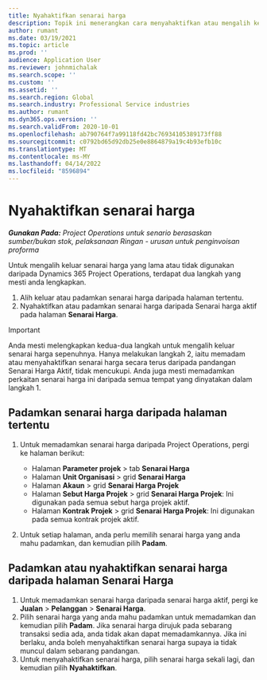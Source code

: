 ```yaml
---
title: Nyahaktifkan senarai harga
description: Topik ini menerangkan cara menyahaktifkan atau mengalih keluar senarai harga yang tidak digunakan atau lama.
author: rumant
ms.date: 03/19/2021
ms.topic: article
ms.prod: ''
audience: Application User
ms.reviewer: johnmichalak
ms.search.scope: ''
ms.custom: ''
ms.assetid: ''
ms.search.region: Global
ms.search.industry: Professional Service industries
ms.author: rumant
ms.dyn365.ops.version: ''
ms.search.validFrom: 2020-10-01
ms.openlocfilehash: ab790764f7a99118fd42bc76934105389173ff88
ms.sourcegitcommit: c0792bd65d92db25e0e8864879a19c4b93efb10c
ms.translationtype: MT
ms.contentlocale: ms-MY
ms.lasthandoff: 04/14/2022
ms.locfileid: "8596894"
---
```

# <a name="deactivate-price-lists"></a>Nyahaktifkan senarai harga 

_**Gunakan Pada:** Project Operations untuk senario berasaskan sumber/bukan stok, pelaksanaan Ringan - urusan untuk penginvoisan proforma_

Untuk mengalih keluar senarai harga yang lama atau tidak digunakan daripada Dynamics 365 Project Operations, terdapat dua langkah yang mesti anda lengkapkan. 

1. Alih keluar atau padamkan senarai harga daripada halaman tertentu.
2. Nyahaktifkan atau padamkan senarai harga daripada Senarai harga aktif pada halaman **Senarai Harga**.

>[!IMPORTANT]
> Anda mesti melengkapkan kedua-dua langkah untuk mengalih keluar senarai harga sepenuhnya. Hanya melakukan langkah 2, iaitu memadam atau menyahaktifkan senarai harga secara terus daripada pandangan Senarai Harga Aktif, tidak mencukupi. Anda juga mesti memadamkan perkaitan senarai harga ini daripada semua tempat yang dinyatakan dalam langkah 1.

## <a name="delete-the-price-list-from-specific-pages"></a>Padamkan senarai harga daripada halaman tertentu
1. Untuk memadamkan senarai harga daripada Project Operations, pergi ke halaman berikut:  

      - Halaman **Parameter projek** > tab **Senarai Harga**
      - Halaman **Unit Organisasi** > grid **Senarai Harga**
      - Halaman **Akaun** > grid **Senarai Harga Projek**
      - Halaman **Sebut Harga Projek** > grid **Senarai Harga Projek**: Ini digunakan pada semua sebut harga projek aktif.
      - Halaman **Kontrak Projek** > grid **Senarai Harga Projek**: Ini digunakan pada semua kontrak projek aktif.

 2. Untuk setiap halaman, anda perlu memilih senarai harga yang anda mahu padamkan, dan kemudian pilih **Padam**. 
 
## <a name="delete-or-deactivate-the-price-list-from-the-price-lists-page"></a>Padamkan atau nyahaktifkan senarai harga daripada halaman Senarai Harga
 
1. Untuk memadamkan senarai harga daripada senarai harga aktif, pergi ke **Jualan** > **Pelanggan** > **Senarai Harga**. 
2. Pilih senarai harga yang anda mahu padamkan untuk memadamkan dan kemudian pilih **Padam**. Jika senarai harga dirujuk pada sebarang transaksi sedia ada, anda tidak akan dapat memadamkannya. Jika ini berlaku, anda boleh menyahaktifkan senarai harga supaya ia tidak muncul dalam sebarang pandangan. 
3. Untuk menyahaktifkan senarai harga, pilih senarai harga sekali lagi, dan kemudian pilih **Nyahaktifkan**.   
